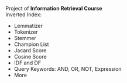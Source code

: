 Project of **Information Retrieval Course**\
Inverted Index:
- Lemmatizer
- Tokenizer
- Stemmer
- Champion List
- Jacard Score
- Cosine Score
- IDF and DF
- Query Keywords: AND, OR, NOT, Expression
- More
